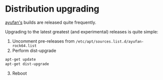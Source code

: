 # Distribution upgrading

[ayufan's](https://github.com/ayufan-rock64/linux-build/releases) builds are released quite frequently.

Upgrading to the latest greatest (and experimental) releases is quite simple:

  1. Uncomment pre-releases from `/etc/apt/sources.list.d/ayufan-rock64.list `
  2. Perform dist-upgrade

```bash
apt-get update
apt-get dist-upgrade
```

  3. Reboot
